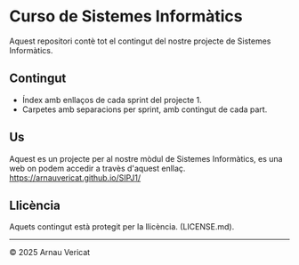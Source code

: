 # Curso de Sistemes Informàtics

Aquest repositori contè tot el contingut del nostre projecte de Sistemes Informàtics.

## Contingut

- Índex amb enllaços de cada sprint del projecte 1.
- Carpetes amb separacions per sprint, amb contingut de cada part.

## Us
Aquest es un projecte per al nostre mòdul de Sistemes Informàtics, es una web on podem accedir a travès d'aquest enllaç.
https://arnauvericat.github.io/SIPJ1/

## Llicència

Aquets contingut està protegit per la llicència. (LICENSE.md).


---

© 2025 Arnau Vericat

